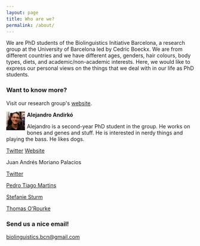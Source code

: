 ```yaml
---
layout: page
title: Who are we?
permalink: /about/
---
```


We are PhD students of the Biolinguistics Initiative Barcelona, a research group at the University of Barcelona led by Cedric Boeckx. We are from different countries and we have different ages, genders, hair colours, body types, diets, and academic/non-academic interests. Here, we would like to express our personal views on the things that we deal with in our life as PhD students.

### Want to know more?

Visit our research group's [website](http://bioling.ub.edu).

<img src="/images/alejandro.jpg" align="left" style="margin: 0 5px 7px 0" width="10%"> <b>Alejandro Andirkó</b> 

Alejandro is a second-year PhD student in the group. He works on bones and genes and stuff. He is interested in nerdy things and playing the bass. He likes dogs.

[Twitter](https://twitter.com/AGMAndirko) [Website](http://andirko.eu)
  
<!--Insert photo here! -->
  
<bf>Juan Andrés Moriano Palacios</bf>

[Twitter](https://twitter.com/juanandres_mp) 

</div>

[Pedro Tiago Martins](https://twitter.com/ptsgmartins)

[Stefanie Sturm](https://twitter.com/sturm_steffi)

[Thomas O'Rourke](https://twitter.com/Thomas_ORourke)

### Send us a nice email!

[biolinguistics.bcn@gmail.com](mailto:biolinguistics.bcn@gmail.com)
